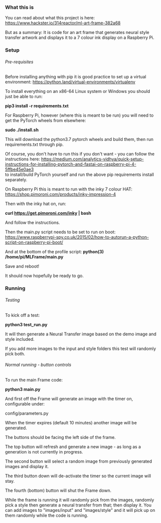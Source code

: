 ### What this is

You can read about what this project is here: https://www.hackster.io/314reactor/ml-art-frame-382a68

But as a summary:
It is code for an art frame that generates neural style transfer artwork and displays it to a 7 colour ink display on a 
Raspberry Pi.

### Setup

###### Pre-requisites

Before installing anything with pip it is good practice to set up a virtual environment:
https://python.land/virtual-environments/virtualenv

To install everything on an x86-64 Linux system or Windows you should just be able to run:

__pip3 install -r requirements.txt__

For Raspberry Pi, however (where this is meant to be run) you will need to get the PyTorch wheels from elsewhere:

__sudo ./install.sh__

This will download the python3.7 pytorch wheels and build them, then run requirements.txt through pip.

Of course, you don't have to run this if you don't want - you can follow the instructions here: 
https://medium.com/analytics-vidhya/quick-setup-instructions-for-installing-pytorch-and-fastai-on-raspberry-pi-4-5ffbe45e0ae3  
to install/build PyTorch yourself and run the above pip requirements install separately.

On Raspberry Pi this is meant to run with the inky 7 colour HAT:
https://shop.pimoroni.com/products/inky-impression-4

Then with the inky hat on, run:

__curl https://get.pimoroni.com/inky | bash__

And follow the instructions.

Then the main.py script needs to be set to run on boot:
https://www.raspberrypi-spy.co.uk/2015/02/how-to-autorun-a-python-script-on-raspberry-pi-boot/

And at the bottom of the profile script:
__python(3) /home/pi/MLFrame/main.py__

Save and reboot!

It should now hopefully be ready to go.

### Running

###### Testing

To kick off a test:

__python3 test_run.py__

It will then generate a Neural Transfer image based on the demo image and style included.

If you add more images to the input and style folders this test will randomly pick both.

###### Normal running - button controls

To run the main Frame code:

__python3 main.py__

And first off the Frame will generate an image with the timer on, configurable under:

config/parameters.py

When the timer expires (default 10 minutes) another image will be generated.

The buttons should be facing the left side of the frame.

The top button will refresh and generate a new image - as long as a generation is not currently in progress.

The second button will select a random image from previously generated images and display it.

The third button down will de-activate the timer so the current image will stay.

The fourth (bottom) button will shut the Frame down.

While the frame is running it will randomly pick from the images, randomly pick a style then generate a neural transfer
from that; then display it. You can add images to "images/input" and "images/style" and it will pick up on them randomly
while the code is running.